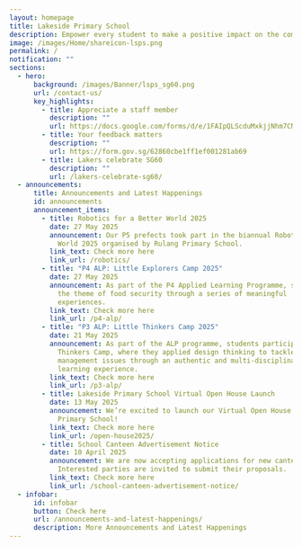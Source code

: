 ```yaml
---
layout: homepage
title: Lakeside Primary School
description: Empower every student to make a positive impact on the community.
image: /images/Home/shareicon-lsps.png
permalink: /
notification: ""
sections:
  - hero:
      background: /images/Banner/lsps_sg60.png
      url: /contact-us/
      key_highlights:
        - title: Appreciate a staff member
          description: ""
          url: https://docs.google.com/forms/d/e/1FAIpQLScduMxkjjNhm7CNWqHyKdTfFis0E7BoILxPVI4V3qnj01pgKg/viewform
        - title: Your feedback matters
          description: ""
          url: https://form.gov.sg/62860cbe1ff1ef001281ab69
        - title: Lakers celebrate SG60
          description: ""
          url: /lakers-celebrate-sg60/
  - announcements:
      title: Announcements and Latest Happenings
      id: announcements
      announcement_items:
        - title: Robotics for a Better World 2025
          date: 27 May 2025
          announcement: Our P5 prefects took part in the biannual Robotics for a Better
            World 2025 organised by Rulang Primary School.
          link_text: Check more here
          link_url: /robotics/
        - title: "P4 ALP: Little Explorers Camp 2025"
          date: 27 May 2025
          announcement: As part of the P4 Applied Learning Programme, students explored
            the theme of food security through a series of meaningful
            experiences.
          link_text: Check more here
          link_url: /p4-alp/
        - title: "P3 ALP: Little Thinkers Camp 2025"
          date: 21 May 2025
          announcement: As part of the ALP programme, students participated in the Little
            Thinkers Camp, where they applied design thinking to tackle waste
            management issues through an authentic and multi-disciplinary
            learning experience.
          link_text: Check more here
          link_url: /p3-alp/
        - title: Lakeside Primary School Virtual Open House Launch
          date: 13 May 2025
          announcement: We’re excited to launch our Virtual Open House for Lakeside
            Primary School!
          link_text: Check more here
          link_url: /open-house2025/
        - title: School Canteen Advertisement Notice
          date: 10 April 2025
          announcement: We are now accepting applications for new canteen vendors.
            Interested parties are invited to submit their proposals.
          link_text: Check more here
          link_url: /school-canteen-advertisement-notice/
  - infobar:
      id: infobar
      button: Check here
      url: /announcements-and-latest-happenings/
      description: More Announcements and Latest Happenings
---
```

